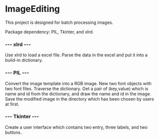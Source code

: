 # ImageEditing
This project is designed for batch processing images.

Package dependency: PIL, Tkinter, and xlrd.

###  --- xlrd ---
Use xlrd to load a excel file.
Parse the data in the excel and put it into a build-in dictionary.

###  --- PIL ---
Convert the image template into a RGB image.
New two font objects with two font files.
Traverse the dictionary.
Get a pair of (key,value) which is name and id from the dictionary, and draw the name and id in the image.
Save the modified image in the directory which has been chosen by users at first.

###  --- Tkinter ---
Create a user interface which contains two entry, three labels, and two buttons.



